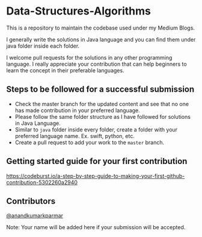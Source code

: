 # Data-Structures-Algorithms

This is a repository to maintain the codebase used under my Medium Blogs. 

I generally write the solutions in Java language and you can find them under java folder inside each folder. 

I welcome pull requests for the solutions in any other programming language. I really appreciate your contribution that can help beginners to learn the concept in their preferable languages.

## Steps to be followed for a successful submission
- Check the master branch for the updated content and see that no one has made contribution in your preferred language.
- Please follow the same folder structure as I have followed for solutions in Java Language.
- Similar to `java` folder inside every folder, create a folder with your preferred language name. Ex. swift, python, etc.
- Create a pull request to add your work to the `master` branch.

## Getting started guide for your first contribution
https://codeburst.io/a-step-by-step-guide-to-making-your-first-github-contribution-5302260a2940


## Contributors
[@anandkumarkparmar](https://github.com/anandkumarkparmar)

Note: Your name will be added here if your submission will be accepted. 

